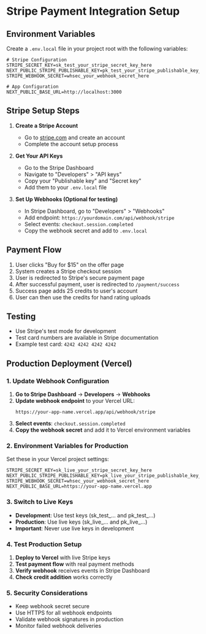 # Stripe Payment Integration Setup

## Environment Variables

Create a `.env.local` file in your project root with the following variables:

```env
# Stripe Configuration
STRIPE_SECRET_KEY=sk_test_your_stripe_secret_key_here
NEXT_PUBLIC_STRIPE_PUBLISHABLE_KEY=pk_test_your_stripe_publishable_key_here
STRIPE_WEBHOOK_SECRET=whsec_your_webhook_secret_here

# App Configuration
NEXT_PUBLIC_BASE_URL=http://localhost:3000
```

## Stripe Setup Steps

1. **Create a Stripe Account**
   - Go to [stripe.com](https://stripe.com) and create an account
   - Complete the account setup process

2. **Get Your API Keys**
   - Go to the Stripe Dashboard
   - Navigate to "Developers" > "API keys"
   - Copy your "Publishable key" and "Secret key"
   - Add them to your `.env.local` file

3. **Set Up Webhooks (Optional for testing)**
   - In Stripe Dashboard, go to "Developers" > "Webhooks"
   - Add endpoint: `https://yourdomain.com/api/webhook/stripe`
   - Select events: `checkout.session.completed`
   - Copy the webhook secret and add to `.env.local`

## Payment Flow

1. User clicks "Buy for $15" on the offer page
2. System creates a Stripe checkout session
3. User is redirected to Stripe's secure payment page
4. After successful payment, user is redirected to `/payment/success`
5. Success page adds 25 credits to user's account
6. User can then use the credits for hand rating uploads

## Testing

- Use Stripe's test mode for development
- Test card numbers are available in Stripe documentation
- Example test card: `4242 4242 4242 4242`

## Production Deployment (Vercel)

### 1. Update Webhook Configuration

1. **Go to Stripe Dashboard** → **Developers** → **Webhooks**
2. **Update webhook endpoint** to your Vercel URL:
   ```
   https://your-app-name.vercel.app/api/webhook/stripe
   ```
3. **Select events**: `checkout.session.completed`
4. **Copy the webhook secret** and add it to Vercel environment variables

### 2. Environment Variables for Production

Set these in your Vercel project settings:

```
STRIPE_SECRET_KEY=sk_live_your_stripe_secret_key_here
NEXT_PUBLIC_STRIPE_PUBLISHABLE_KEY=pk_live_your_stripe_publishable_key_here
STRIPE_WEBHOOK_SECRET=whsec_your_webhook_secret_here
NEXT_PUBLIC_BASE_URL=https://your-app-name.vercel.app
```

### 3. Switch to Live Keys

- **Development**: Use test keys (sk_test_... and pk_test_...)
- **Production**: Use live keys (sk_live_... and pk_live_...)
- **Important**: Never use live keys in development

### 4. Test Production Setup

1. **Deploy to Vercel** with live Stripe keys
2. **Test payment flow** with real payment methods
3. **Verify webhook** receives events in Stripe Dashboard
4. **Check credit addition** works correctly

### 5. Security Considerations

- Keep webhook secret secure
- Use HTTPS for all webhook endpoints
- Validate webhook signatures in production
- Monitor failed webhook deliveries




